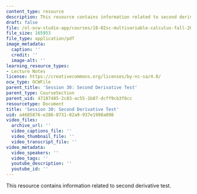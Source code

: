 ```yaml
---
content_type: resource
description: This resource contains information related to second derivative test.
draft: false
file: /ol-ocw-studio-app/courses/18-02sc-multivariable-calculus-fall-2010/a4685876e286873102a9937e1998a098_MIT18_02SC_MNotes_sd.pdf
file_size: 165953
file_type: application/pdf
image_metadata:
  caption: ''
  credit: ''
  image-alt: ''
learning_resource_types:
- Lecture Notes
license: https://creativecommons.org/licenses/by-nc-sa/4.0/
ocw_type: OCWFile
parent_title: 'Session 30: Second Derivative Test'
parent_type: CourseSection
parent_uid: 47187485-2c83-ac55-1b87-dcff9cb3f6cc
resourcetype: Document
title: 'Session 30: Second Derivative Test'
uid: a4685876-e286-8731-02a9-937e1998a098
video_files:
  archive_url: ''
  video_captions_file: ''
  video_thumbnail_file: ''
  video_transcript_file: ''
video_metadata:
  video_speakers: ''
  video_tags: ''
  youtube_description: ''
  youtube_id: ''
---
```

This resource contains information related to second derivative test.